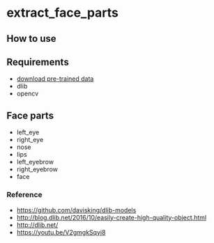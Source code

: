 # extract_face_parts

## How to use

## Requirements
+ [download pre-trained data](https://github.com/davisking/dlib-models/blob/master/shape_predictor_68_face_landmarks.dat.bz2)
+ dlib
+ opencv

## Face parts
+ left_eye
+ right_eye
+ nose
+ lips
+ left_eyebrow
+ right_eyebrow
+ face

### Reference
+ https://github.com/davisking/dlib-models
+ http://blog.dlib.net/2016/10/easily-create-high-quality-object.html
+ http://dlib.net/
+ https://youtu.be/V2gmgkSqyi8
